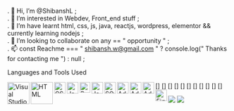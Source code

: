 . 👋 Hi, I’m @ShibanshL ;<br>
. 👀 I’m interested in Webdev, Front_end stuff ;<br>
. 🌱 I’m have learnt html, css, js, java, reactjs, wordpress, elementor && currently learning nodejs ;<br>
. 💞️ I’m looking to collaborate on any == " opportunity " ;<br>
. 📫 const Reachme === " shibansh.w@gmail.com " ? console.log(" Thanks for contacting me ") : null ;<br>



Languages and Tools Used

[<img align="left" alt="Visual Studio Code" width="50px" src="https://hoing.io/storage/2020/10/vscode-logo-2.png">]
[<img align="left" alt="HTML" width="50px" src="https://clipground.com/images/html-logo-png-3.png">]
[<img align="left" alt="CSS" width="26px" src="https://www.logolynx.com/images/logolynx/8f/8fb97dec724d750d2085173816712ffc.png">]
[<img align="left" alt="Javascript" width="26px" src="https://cdn.freelogovectors.net/wp-content/uploads/2020/11/javascript_logo.png">]
[<img align="left" alt="React JS" width="24px" src="https://ugross.gallerycdn.vsassets.io/extensions/ugross/vscode-react-snippets/1.3.0/1519481679046/Microsoft.VisualStudio.Services.Icons.Default">]
[<img align="left" alt="Java" width="26px" src="https://download.logo.wine/logo/Java_(programming_language)/Java_(programming_language)-Logo.wine.png">]
[<img align="left" alt="SQL" width="26px" src="https://www.freeiconspng.com/uploads/sql-server-icon-png-29.png">]
[<img align="left" alt="Adobe PhotoShop" width="26px" src="https://logodownload.org/wp-content/uploads/2019/10/photoshop-logo-0.png">]
[<img align="left" alt="Adobe Illustrator" width="26px" src="https://images.vexels.com/media/users/3/162832/isolated/preview/b3a22210d5eef77d76bbaeca8dbcd1c6-adobe-ilustrador-ai-colorido---cone-by-vexels.png">]
[<img align="left" alt="Adobe XD" width="26px" src="https://cdn.freebiesupply.com/logos/thumbs/2x/adobe-xd-logo.png">]
[<img align="left" alt="Figma" width="26px" src="https://2.bp.blogspot.com/-KVFNcyNJpmc/XIe-Sqa674I/AAAAAAAAIuk/VRK5WWydfD4yjMq_AkU6B2h3WAROEvOMgCK4BGAYYCw/s1600/logo%2Bfigma%2Bicon.png">]






![](https://github.com/ShibanshL/My_stats/blob/master/generated/overview.svg) ![](https://github.com/ShibanshL/My_stats/blob/master/generated/languages.svg)
